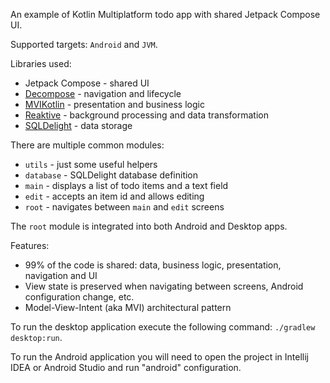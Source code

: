An example of Kotlin Multiplatform todo app with shared Jetpack Compose UI.

Supported targets: `Android` and `JVM`.

Libraries used:
- Jetpack Compose - shared UI
- [Decompose](https://github.com/arkivanov/Decompose) - navigation and lifecycle
- [MVIKotlin](https://github.com/arkivanov/MVIKotlin) - presentation and business logic
- [Reaktive](https://github.com/badoo/Reaktive) - background processing and data transformation
- [SQLDelight](https://github.com/cashapp/sqldelight) - data storage

There are multiple common modules:
- `utils` - just some useful helpers
- `database` - SQLDelight database definition
- `main` - displays a list of todo items and a text field
- `edit` - accepts an item id and allows editing
- `root` - navigates between `main` and `edit` screens

The `root` module is integrated into both Android and Desktop apps.

Features:
- 99% of the code is shared: data, business logic, presentation, navigation and UI
- View state is preserved when navigating between screens, Android configuration change, etc.
- Model-View-Intent (aka MVI) architectural pattern

To run the desktop application execute the following command: `./gradlew desktop:run`.

To run the Android application you will need to open the project in Intellij IDEA or Android Studio and run "android" configuration.
